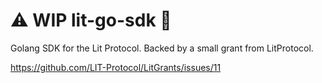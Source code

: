 # ⚠️  WIP lit-go-sdk 👷

Golang SDK for the Lit Protocol. Backed by a small grant from
LitProtocol.

https://github.com/LIT-Protocol/LitGrants/issues/11
